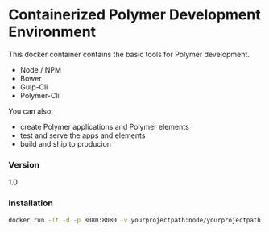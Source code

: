 # Containerized Polymer Development Environment

This docker container contains the basic tools for Polymer development.

  - Node / NPM
  - Bower
  - Gulp-Cli
  - Polymer-Cli

You can also:
  - create Polymer applications and Polymer elements
  - test and serve the apps and elements
  - build and ship to producion

### Version
1.0

### Installation

```sh
docker run -it -d -p 8080:8080 -v yourprojectpath:node/yourprojectpath tobiashutterer/polymer-dev:latest
```
